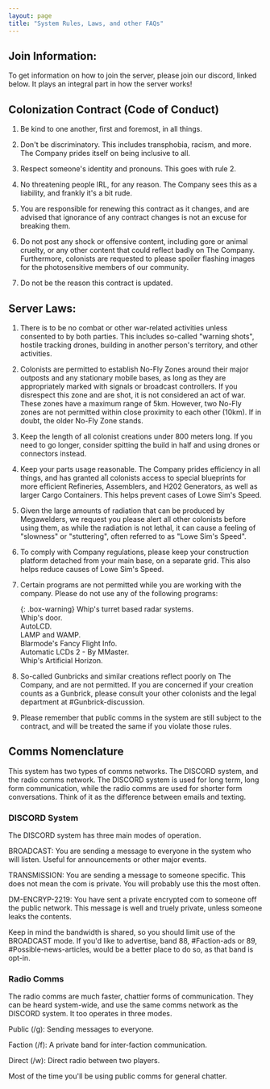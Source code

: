 ```yaml
---
layout: page
title: "System Rules, Laws, and other FAQs"
---
```


## Join Information:

To get information on how to join the server, please join our discord, linked below. It plays an integral part in how the server works!

## Colonization Contract (Code of Conduct)

1. Be kind to one another, first and foremost, in all things.

2. Don't be discriminatory. This includes transphobia, racism, and more. The Company prides itself on being inclusive to all.

3. Respect someone's identity and pronouns. This goes with rule 2.

4. No threatening people IRL, for any reason. The Company sees this as a liability, and frankly it's a bit rude.

5. You are responsible for renewing this contract as it changes, and are advised that ignorance of any contract changes is not an excuse for breaking them.

6. Do not post any shock or offensive content, including gore or animal cruelty, or any other content that could reflect badly on The Company. Furthermore, colonists are requested to please spoiler flashing images for the photosensitive members of our community.

7. Do not be the reason this contract is updated.

## Server Laws:

1. There is to be no combat or other war-related activities unless consented to by both parties. This includes so-called "warning shots", hostile tracking drones, building in another person's territory, and other activities.

2. Colonists are permitted to establish No-Fly Zones around their major outposts and any stationary mobile bases, as long as they are appropriately marked with signals or broadcast controllers. If you disrespect this zone and are shot, it is not considered an act of war. These zones have a maximum range of 5km. However, two No-Fly zones are not permitted within close proximity to each other (10km). If in doubt, the older No-Fly Zone stands. 

3. Keep the length of all colonist creations under 800 meters long. If you need to go longer, consider spitting the build in half and using drones or connectors instead.

4. Keep your parts usage reasonable. The Company prides efficiency in all things, and has granted all colonists access to special blueprints for more efficient Refineries, Assemblers, and H202 Generators, as well as larger Cargo Containers. This helps prevent cases of Lowe Sim's Speed.

5. Given the large amounts of radiation that can be produced by Megawelders, we request you please alert all other colonists before using them, as while the radiation is not lethal, it can cause a feeling of "slowness" or "stuttering", often referred to as "Lowe Sim's Speed".

6. To comply with Company regulations, please keep your construction platform detached from your main base, on a separate grid. This also helps reduce causes of Lowe Sim's Speed. 

7. Certain programs are not permitted while you are working with the company. Please do not use any of the following programs:

    {: .box-warning}
    Whip's turret based radar systems.  
    Whip's door.  
    AutoLCD.  
    LAMP and WAMP.  
    Blarmode's Fancy Flight Info.  
    Automatic LCDs 2 - By MMaster.  
    Whip's Artificial Horizon.  
    

8. So-called Gunbricks and similar creations reflect poorly on The Company, and are not permitted. If you are concerned if your creation counts as a Gunbrick, please consult your other colonists and the legal department at #Gunbrick-discussion.

9. Please remember that public comms in the system are still subject to the contract, and will be treated the same if you violate those rules.

## Comms Nomenclature

This system has two types of comms networks. The DISCORD system, and the radio comms network. The DISCORD system is used for long term, long form communication, while the radio comms are used for shorter form conversations. Think of it as the difference between emails and texting.

### DISCORD System

The DISCORD system has three main modes of operation.

BROADCAST: You are sending a message to everyone in the system who will listen. Useful for announcements or other major events.

TRANSMISSION: You are sending a message to someone specific. This does not mean the com is private. You will probably use this the most often.

DM-ENCRYP-2219: You have sent a private encrypted com to someone off the public network. This message is well and truely private, unless someone leaks the contents.

Keep in mind the bandwidth is shared, so you should limit use of the BROADCAST mode. If you'd like to advertise, band 88, #Faction-ads or 89, #Possible-news-articles, would be a better place to do so, as that band is opt-in.

### Radio Comms

The radio comms are much faster, chattier forms of communication. They can be heard system-wide, and use the same comms network as the DISCORD system. It too operates in three modes.

Public (/g): Sending messages to everyone. 

Faction (/f): A private band for inter-faction communication. 

Direct (/w): Direct radio between two players.

Most of the time you'll be using public comms for general chatter.

